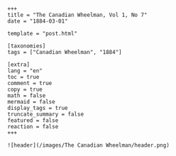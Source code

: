 
    +++
    title = "The Canadian Wheelman, Vol 1, No 7"
    date = "1884-03-01"

    template = "post.html"

    [taxonomies]
    tags = ["Canadian Wheelman", "1884"]

    [extra]
    lang = "en"
    toc = true
    comment = true
    copy = true
    math = false
    mermaid = false
    display_tags = true
    truncate_summary = false
    featured = false
    reaction = false
    +++

    ![header](/images/The Canadian Wheelman/header.png)

    